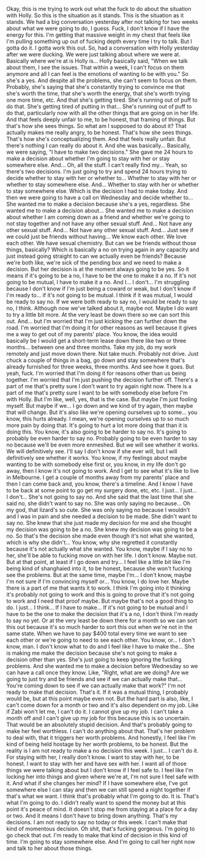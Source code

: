 ﻿Okay, this is me trying to work out what the fuck to do about the situation with Holly.
So this is the situation as it stands.
This is the situation as it stands.
We had a big conversation yesterday after not talking for two weeks about
what we were going to do, I guess.
Fuck, I don't know if I have the energy for this.
I'm getting that massive weight in my chest that feels like I'm pulling something up out
of fucking depth every time I try to talk.
But I gotta do it.
I gotta work this out.
So, had a conversation with Holly yesterday after we were ducking.
We were just talking about where we were at.
Basically where we're at is Holly is...
Holly basically said, "When we talk about them, I see the issues.
That within a week, I can't focus on them anymore and all I can feel is the emotions
of wanting to be with you."
So she's a yes.
And despite all the problems, she can't seem to focus on them.
Probably, she's saying that she's constantly trying to convince me that she's worth the
time, that she's worth the energy, that she's worth trying one more time, etc.
And that she's getting tired.
She's running out of puff to do that.
She's getting tired of putting in that...
She's running out of puff to do that, particularly now with all the other things that are going
on in her life.
And that feels deeply unfair to me, to be honest, that framing of things.
But that's how she sees things.
So what am I supposed to do about it?
That actually makes me really angry, to be honest.
That's how she sees things.
That's how she's conceptualizing them.
And that feels really unfair.
But there's nothing I can really do about it.
And she was basically...
Basically, we were saying, "I have to make two decisions."
She gave me 24 hours to make a decision about whether I'm going to stay with her or stay
somewhere else.
And...
Oh, all the stuff.
I can't really find my...
Yeah, so there's two decisions.
I'm just going to try and spend 24 hours trying to decide whether to stay with her or whether
to...
Whether to stay with her or whether to stay somewhere else.
And...
Whether to stay with her or whether to stay somewhere else.
Which is the decision I had to make today.
And then we were going to have a call on Wednesday and decide whether to...
She wanted me to make a decision because she's a yes, regardless.
She wanted me to make a decision about...
She wanted me to make a decision about whether I am coming down as a friend and whether we're
going to not stay together and not have any other sexual stuff.
And...
Not have any other sexual stuff.
And...
Not have any other sexual stuff.
And...
Just see if we could just be friends without having...
We know each other.
We love each other.
We have sexual chemistry.
But can we be friends without those things, basically?
Which is basically a no on trying again in any capacity and just instead going straight
to can we actually even be friends?
Because we're both like, we're sick of the pending box and we need to make a decision.
But her decision is at the moment always going to be yes.
So it means if it's going to be a no, I have to be the one to make it a no.
If it's not going to be mutual, I have to make it a no.
And I...
I don't...
I'm struggling because I don't know if I'm just being a coward or weak, but I don't know
if I'm ready to... if it's not going to be mutual.
I think if it was mutual, I would be ready to say no.
If we were both ready to say no, I would be ready to say no, I think.
Although now we've talked about it, maybe not.
Maybe I do want to try a little bit more.
At the very least be down there so we can sort this out.
And... but I'm worried that I'm just kicking the can further down the road.
I'm worried that I'm doing it for other reasons as well because it gives me a way to get out
of my parents' place.
You know, the idea would basically be I would get a short-term lease down there like two
or three months... between one and three months.
Take my job, do my work remotely and just move down there.
Not take much.
Probably not drive.
Just chuck a couple of things in a bag, go down and stay somewhere that's already furnished
for three weeks, three months.
And see how it goes.
But yeah, fuck.
I'm worried that I'm doing it for reasons other than us being together.
I'm worried that I'm just pushing the decision further off.
There's a part of me that's pretty sure I don't want to try again right now.
There is a part of me that's pretty sure I want to be with somebody else before I'm with
Holly.
But I'm like, well, yes, that is the case.
But maybe I'm just fooling myself.
But maybe if we...
I go down and we kind of try again, then maybe that will change.
But it's also like we're opening ourselves up to some... you know, this hurts already.
I mean, we're opening ourselves up to so much more pain by doing that.
It's going to hurt a lot more doing that than it is doing this.
You know, it's also going to be harder to say no.
It's going to probably be even harder to say no.
Probably going to be even harder to say no because we'll be even more enmeshed.
But we will see whether it works.
We will definitively see.
I'll say I don't know if she ever will, but I will definitively see whether it works.
You know, if my feelings about maybe wanting to be with somebody else first or, you know,
in my life don't go away, then I know it's not going to work.
And I get to see what it's like to live in Melbourne.
I get a couple of months away from my parents' place and then I can come back and, you know,
there's a timeline.
And I know I have to be back at some point to go get my surgery done, etc, etc.
I just...
I just...
I don't...
She's not going to say no.
And she said that the last time that she said no, she didn't want to say no.
She was only saying no because...
Oh my god, that lizard's so cute.
She was only saying no because I wouldn't and I was in pain and she needed a decision
to be made.
She didn't want to say no.
She knew that she just made my decision for me and she thought my decision was going to
be a no.
She knew my decision was going to be a no.
So that's the decision she made even though it's not what she wanted, which is why she
didn't...
You know, why she regretted it constantly because it's not actually what she wanted.
You know, maybe if I say no to her, she'll be able to fucking move on with her life.
I don't know.
Maybe not.
But at that point, at least if I go down and try...
I feel like a little bit like I'm being kind of shanghaied into it, to be honest, because
she won't fucking see the problems.
But at the same time, maybe I'm...
I don't know, maybe I'm not sure if I'm convincing myself or...
You know, I do love her.
Maybe there is a part of me that wants it to work.
I think I'm going into it thinking it's probably not going to work and this is going to prove
that it's not going to work and I need that proof maybe.
But maybe that's not a good thing to do.
I just...
I think...
If I have to make...
If it's not going to be mutual and I have to be the one to make the decision that it's
a no, I don't think I'm ready to say no yet.
Or at the very least be down there for a month so we can sort this out because it's so much
harder to sort this out when we're not in the same state.
When we have to pay $400 total every time we want to see each other or we're going to
need to see each other.
You know, or...
I don't know, man.
I don't know what to do and I feel like I have to make the...
She is making me make the decision because she's not going to make a decision other than
yes.
She's just going to keep ignoring the fucking problems.
And she wanted me to make a decision before Wednesday so we can have a call once they
know.
Like, "Right, what are we doing?
Are we going to just try and be friends and see if we can actually make that...
You're coming down to see if we can actually make that work?"
I'm not ready to make that decision.
That's it.
If it was a mutual thing, I probably would be, but at this point maybe even not.
But the hard part is also, like, I can't come down for a month or two and it's also dependent
on my job.
Like if Zabi won't let me, I can't do it.
I cannot give up my job.
I can't take a month off and I can't give up my job for this because this is so uncertain.
That would be an absolutely stupid decision.
And that's probably going to make her feel worthless.
I can't do anything about that.
That's her problem to deal with, that it triggers her worth problems.
And honestly, I feel like I'm kind of being held hostage by her worth problems, to be
honest.
But the reality is I am not ready to make a no decision this week.
I just...
I can't do it.
For staying with her, I really don't know.
I want to stay with her, to be honest.
I want to stay with her and have sex with her.
I want all of those things we were talking about but I don't know if I feel safe to.
I feel like I'm locking her into things and given where we're at, I'm not sure I feel
safe with it.
And what if she changes her mind?
If I have somewhere else, I've got somewhere else I can stay and then we can still spend
a night together if that's what we want.
I think that's probably what I'm going to do.
It is.
That's what I'm going to do.
I didn't really want to spend the money but at this point it's peace of mind.
It doesn't stop me from staying at a place for a day or two.
And it means I don't have to bring down anything.
That's my decisions.
I am not ready to say no today or this week.
I can't make that kind of momentous decision.
Oh shit, that's fucking gorgeous.
I'm going to go check that out.
I'm ready to make that kind of decision in this kind of time.
I'm going to stay somewhere else.
And I'm going to call her right now and talk to her about those things.
